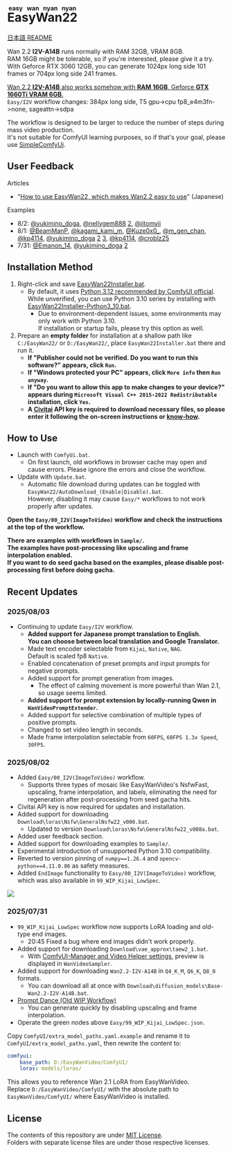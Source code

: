 ﻿# <ruby>EasyWan22<rt>easy wan nyan nyan</rt></ruby>

[日本語 README](README.md)

Wan 2.2 **I2V-A14B** runs normally with RAM 32GB, VRAM 8GB.  
RAM 16GB might be tolerable, so if you're interested, please give it a try.  
With Geforce RTX 3060 12GB, you can generate 1024px long side 101 frames or 704px long side 241 frames.

[Wan 2.2 **I2V-A14B** also works somehow with **RAM 16GB**, Geforce **GTX 1660Ti VRAM 6GB**.](https://yyy.wpx.jp/2025/08/EasyWan22_I2V-A14B_Vram6GB_Ram16GB.mp4)  
`Easy/I2V` workflow changes: 384px long side, T5 gpu->cpu fp8_e4m3fn->none, sageattn->sdpa

The workflow is designed to be larger to reduce the number of steps during mass video production.  
It's not suitable for ComfyUI learning purposes, so if that's your goal, please use [SimpleComfyUi](https://github.com/Zuntan03/SimpleComfyUi).

## User Feedback

Articles

- "[How to use EasyWan22, which makes Wan2.2 easy to use](https://note.com/aiaicreate/n/n0c24cf1a8035)" (Japanese)

Examples

- 8/2: [@yukimino_doga](https://x.com/yukimino_doga/status/1951447771086725594), [@nellygem888](https://x.com/nellygem888/status/1951302176556589368) [2](https://x.com/nellygem888/status/1951313234662924646), [@iitomyii](https://x.com/iitomyii/status/1951352115835838685)
- 8/1: [@BeamManP](https://x.com/BeamManP/status/1950969267484238201), [@kagami_kami_m](https://x.com/kagami_kami_m/status/1951218120171106682), [@Kuze0x0_](https://x.com/Kuze0x0_/status/1950953805618835893), [@m_gen_chan](https://x.com/m_gen_chan/status/1951116909933633797), [@kp4114](https://x.com/kp4114/status/1951150976116859195), [@yukimino_doga](https://x.com/yukimino_doga/status/1950816818408374735) [2](https://x.com/yukimino_doga/status/1951263437939425350) [3](https://x.com/yukimino_doga/status/1950768548600770891), [@kp4114](https://x.com/kp4114/status/1951150976116859195), [@croblz25](https://x.com/croblz25/status/1950944166097326435)
- 7/31: [@Emanon_14](https://x.com/Emanon_14/status/1950892068705841599), [@yukimino_doga](https://x.com/yukimino_doga/status/1950761171797377392) [2](https://x.com/yukimino_doga/status/1950878350257312142)

## Installation Method

1. Right-click and save [EasyWan22Installer.bat](https://github.com/Zuntan03/EasyWan22/raw/main/EasyWan22/EasyWan22Installer.bat?ver=0).
	- By default, it uses [Python 3.12 recommended by ComfyUI official](https://github.com/comfyanonymous/ComfyUI#manual-install-windows-linux).  
	While unverified, you can use Python 3.10 series by installing with [EasyWan22Installer-Python3_10.bat](https://github.com/Zuntan03/EasyWan22/raw/main/EasyWan22/EasyWan22Installer-Python3_10.bat?ver=0).
		- Due to environment-dependent issues, some environments may only work with Python 3.10.  
		If installation or startup fails, please try this option as well.
2. Prepare an **empty folder** for installation at a shallow path like `C:/EasyWan22/` or `D:/EasyWan22/`, place `EasyWan22Installer.bat` there and run it.
	- **If "Publisher could not be verified. Do you want to run this software?" appears, click `Run`.**
	- **If "Windows protected your PC" appears, click `More info` then `Run anyway`.**
	- **If "Do you want to allow this app to make changes to your device?" appears during `Microsoft Visual C++ 2015-2022 Redistributable` installation, click `Yes`.**
	- **A [Civitai](https://civitai.com/) API key is required to download necessary files, so please enter it following the on-screen instructions or [know-how](https://www.google.com/search?q=civitai+api+key).**

## How to Use

- Launch with `ComfyUi.bat`.
	- On first launch, old workflows in browser cache may open and cause errors. Please ignore the errors and close the workflow.
- Update with `Update.bat`.
	- Automatic file download during updates can be toggled with `EasyWan22/AutoDownload_(Enable|Disable).bat`.  
	However, disabling it may cause `Easy/*` workflows to not work properly after updates.

**Open the `Easy/00_I2V(ImageToVideo)` workflow and check the instructions at the top of the workflow.**

**There are examples with workflows in `Sample/`.**  
**The examples have post-processing like upscaling and frame interpolation enabled.**  
**If you want to do seed gacha based on the examples, please disable post-processing first before doing gacha.**

## Recent Updates

### 2025/08/03

- Continuing to update `Easy/I2V` workflow.
	- **Added support for Japanese prompt translation to English.**  
	**You can choose between local translation and Google Translator.**
	- Made text encoder selectable from `Kijai`, `Native`, `NAG`.  
	Default is scaled fp8 `Native`.
	- Enabled concatenation of preset prompts and input prompts for negative prompts.
	- Added support for prompt generation from images.
		- The effect of calming movement is more powerful than Wan 2.1, so usage seems limited.
	- **Added support for prompt extension by locally-running Qwen in `WanVideoPromptExtender`.**
	- Added support for selective combination of multiple types of positive prompts.
	- Changed to set video length in seconds.
	- Made frame interpolation selectable from `60FPS`, `60FPS 1.3x Speed`, `30FPS`.

### 2025/08/02

- Added `Easy/00_I2V(ImageToVideo)` workflow.
	- Supports three types of mosaic like EasyWanVideo's NsfwFast, upscaling, frame interpolation, and labels, eliminating the need for regeneration after post-processing from seed gacha hits.
- Civitai API key is now required for updates and installation.
- Added support for downloading `Download\loras\Nsfw\GeneralNsfw22_v006.bat`.
	- Updated to version `Download\loras\Nsfw\GeneralNsfw22_v008a.bat`.
- Added user feedback section.
- Added support for downloading examples to `Sample/`.
- Experimental introduction of unsupported Python 3.10 compatibility.
- Reverted to version pinning of `numpy==1.26.4` and `opencv-python==4.11.0.86` as safety measures.
- Added `EndImage` functionality to `Easy/00_I2V(ImageToVideo)` workflow, which was also available in `99_WIP_Kijai_LowSpec`.

![](https://raw.githubusercontent.com/wiki/Zuntan03/EasyWan22/log/202508/I2V.webp)

### 2025/07/31

- `99_WIP_Kijai_LowSpec` workflow now supports LoRA loading and old-type end images.
	- 20:45 Fixed a bug where end images didn't work properly.
- Added support for downloading `Download\vae_approx\taew2_1.bat`.
	- With [ComfyUI-Manager and Video Helper settings](https://github.com/kijai/ComfyUI-WanVideoWrapper/issues/229#issuecomment-2729456556), preview is displayed in `WanVideoSampler`.
- Added support for downloading `Wan2.2-I2V-A14B` in `Q4_K_M`, `Q6_K`, `Q8_0` formats.
	- You can download all at once with `Download\diffusion_models\Base-Wan2.2-I2V-A14B.bat`.
- [Prompt Dance (Old WIP Workflow)](https://yyy.wpx.jp/2025/07/20250731-EasyWan22.mp4)
	- You can generate quickly by disabling upscaling and frame interpolation.
- Operate the green nodes above `Easy/99_WIP_Kijai_LowSpec.json`.

Copy `ComfyUI/extra_model_paths.yaml.example` and rename it to `ComfyUI/extra_model_paths.yaml`, then rewrite the content to:
```yaml
comfyui:
    base_path: D:/EasyWanVideo/ComfyUI/
    loras: models/loras/
```
This allows you to reference Wan 2.1 LoRA from EasyWanVideo.  
Replace `D:/EasyWanVideo/ComfyUI/` with the absolute path to `EasyWanVideo/ComfyUI/` where EasyWanVideo is installed.

## License

The contents of this repository are under [MIT License](./LICENSE.txt).  
Folders with separate license files are under those respective licenses.